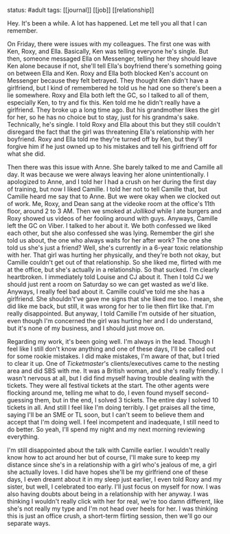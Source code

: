 status: #adult 
tags: [[journal]] [[job]] [[relationship]] 

Hey. It's been a while. A lot has happened. Let me tell you all that I can remember. 

On Friday, there were issues with my colleagues. The first one was with Ken, Roxy, and Ella. Basically, Ken was telling everyone he's single. But then, someone messaged Ella on Messenger, telling her they should leave Ken alone because if not, she'll tell Ella's boyfriend there's something going on between Ella and Ken. Roxy and Ella both blocked Ken's account on Messenger because they felt betrayed. They thought Ken didn't have a girlfriend, but I kind of remembered he told us he had one so there's been a lie somewhere. Roxy and Ella both left the GC, so I talked to all of them, especially Ken, to try and fix this. Ken told me he didn't really have a girlfriend. They broke up a long time ago. But his grandmother likes the girl for her, so he has no choice but to stay, just for his grandma's sake. Technically, he's single. I told Roxy and Ella about this but they still couldn't disregard the fact that the girl was threatening Ella's relationship with her boyfriend. Roxy and Ella told me they're turned off by Ken, but they'll forgive him if he just owned up to his mistakes and tell his girlfriend off for what she did. 

Then there was this issue with Anne. She barely talked to me and Camille all day. It was because we were always leaving her alone unintentionally. I apologized to Anne, and I told her I had a crush on her during the first day of training, but now I liked Camille. I told her not to tell Camille that, but Camille heard me say that to Anne. But we were okay when we clocked out of work. Me, Roxy, and Dean sang at the videoke room at the office's 11th floor, around 2 to 3 AM. Then we smoked at *Jollikod* while I ate burgers and Roxy showed us videos of her fooling around with guys. Anyways, Camille left the GC on Viber. I talked to her about it. We both confessed we liked each other, but she also confessed she was lying. Remember the girl she told us about, the one who always waits for her after work? The one she told us she's just a friend? Well, she's currently in a 6-year toxic relationship with her. That girl was hurting her physically, and they're both not okay, but Camille couldn't get out of that relationship. So she liked me, flirted with me at the office, but she's actually in a relationship. So that sucked. I'm clearly heartbroken. I immediately told Louise and CJ about it. Then I told CJ we should just rent a room on Saturday so we can get wasted as we'd like. Anyways, I really feel bad about it. Camille could've told me she has a girlfriend. She shouldn't've gave me signs that she liked me too. I mean, she did like me back, but still, it was wrong for her to lie then flirt like that. I'm really disappointed. But anyway, I told Camille I'm outside of her situation, even though I'm concerned the girl was hurting her and I do understand, but it's none of my business, and I should just move on. 

Regarding my work, it's been going well. I'm always in the lead. Though I feel like I still don't know anything and one of these days, I'll be called out for some rookie mistakes. I did make mistakes, I'm aware of that, but I tried to clear it up. One of *Ticketmaster*'s clients/executives came to the nesting area and did SBS with me. It was a British woman, and she's really friendly. I wasn't nervous at all, but I did find myself having trouble dealing with the tickets. They were all festival tickets at the start. The other agents were flocking around me, telling me what to do, I even found myself second-guessing them, but in the end, I solved 3 tickets. The entire day I solved 10 tickets in all. And still I feel like I'm doing terribly. I get praises all the time, saying I'll be an SME or TL soon, but I can't seem to believe them and accept that I'm doing well. I feel incompetent and inadequate, I still need to do better. So yeah, I'll spend my night and my next morning reviewing everything. 

I'm still disappointed about the talk with Camille earlier. I wouldn't really know how to act around her but of course, I'll make sure to keep my distance since she's in a relationship with a girl who's jealous of me, a girl she actually loves. I did have hopes she'll be my girlfriend one of these days, I even dreamt about it in my sleep just earlier, I even told Roxy and my sister, but well, I celebrated too early. I'll just focus on myself for now. I was also having doubts about being in a relationship with her anyway. I was thinking I wouldn't really click with her for real, we're too damn different, like she's not really my type and I'm not head over heels for her. I was thinking this is just an office crush, a short-term flirting session, then we'll go our separate ways.